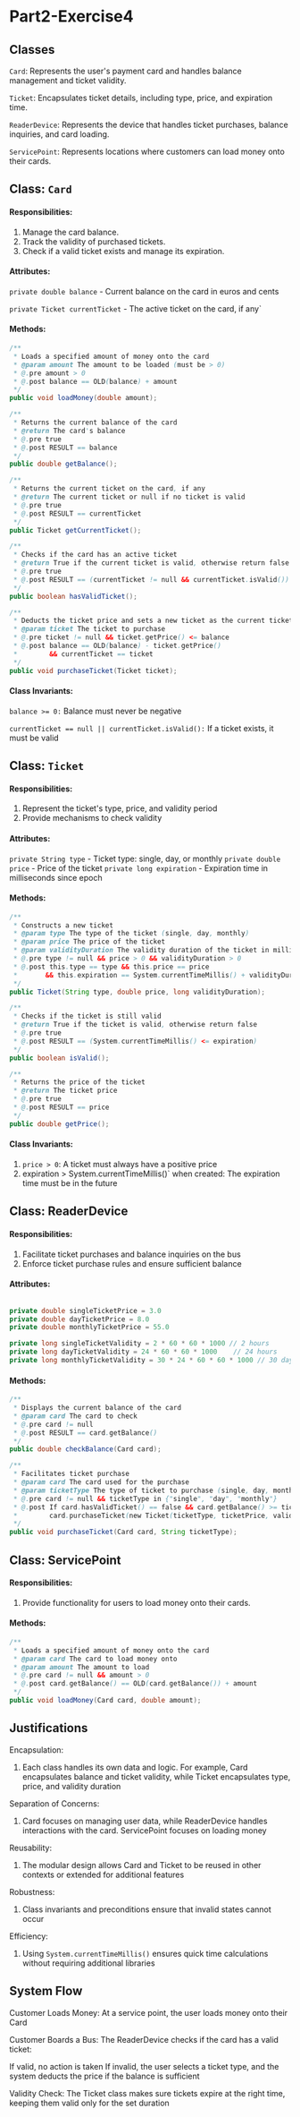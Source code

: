 # Part2-Exercise4

## Classes
`Card`: Represents the user's payment card and handles balance management and ticket validity.

`Ticket`: Encapsulates ticket details, including type, price, and expiration time.

`ReaderDevice`: Represents the device that handles ticket purchases, balance inquiries, and card loading.

`ServicePoint`: Represents locations where customers can load money onto their cards.


## Class: `Card`
#### Responsibilities:

1. Manage the card balance.
2. Track the validity of purchased tickets.
3. Check if a valid ticket exists and manage its expiration.

#### Attributes: 
`private double balance` - Current balance on the card in euros and cents

`private Ticket currentTicket` - The active ticket on the card, if any`

#### Methods: 
```java
/**
 * Loads a specified amount of money onto the card
 * @param amount The amount to be loaded (must be > 0)
 * @.pre amount > 0
 * @.post balance == OLD(balance) + amount
 */
public void loadMoney(double amount);

/**
 * Returns the current balance of the card
 * @return The card's balance
 * @.pre true
 * @.post RESULT == balance
 */
public double getBalance();

/**
 * Returns the current ticket on the card, if any
 * @return The current ticket or null if no ticket is valid
 * @.pre true
 * @.post RESULT == currentTicket
 */
public Ticket getCurrentTicket();

/**
 * Checks if the card has an active ticket
 * @return True if the current ticket is valid, otherwise return false 
 * @.pre true
 * @.post RESULT == (currentTicket != null && currentTicket.isValid())
 */
public boolean hasValidTicket();

/**
 * Deducts the ticket price and sets a new ticket as the current ticket
 * @param ticket The ticket to purchase
 * @.pre ticket != null && ticket.getPrice() <= balance
 * @.post balance == OLD(balance) - ticket.getPrice()
 *        && currentTicket == ticket
 */
public void purchaseTicket(Ticket ticket);

```

#### Class Invariants:

`balance >= 0:` Balance must never be negative

`currentTicket == null || currentTicket.isValid():` If a ticket exists, it must be valid




## Class: `Ticket`
#### Responsibilities:

1. Represent the ticket's type, price, and validity period
2. Provide mechanisms to check validity


#### Attributes: 
`private String type` - Ticket type: single, day, or monthly
`private double price`  - Price of the ticket
`private long expiration` - Expiration time in milliseconds since epoch



#### Methods:
```java
/**
 * Constructs a new ticket
 * @param type The type of the ticket (single, day, monthly)
 * @param price The price of the ticket
 * @param validityDuration The validity duration of the ticket in milliseconds
 * @.pre type != null && price > 0 && validityDuration > 0
 * @.post this.type == type && this.price == price
 *       && this.expiration == System.currentTimeMillis() + validityDuration
 */
public Ticket(String type, double price, long validityDuration);

/**
 * Checks if the ticket is still valid
 * @return True if the ticket is valid, otherwise return false 
 * @.pre true
 * @.post RESULT == (System.currentTimeMillis() <= expiration)
 */
public boolean isValid();

/**
 * Returns the price of the ticket
 * @return The ticket price
 * @.pre true
 * @.post RESULT == price
 */
public double getPrice();

```

#### Class Invariants:

1. `price > 0`: A ticket must always have a positive price
2.   expiration > System.currentTimeMillis()` when created: The expiration time must be in the future



## Class: ReaderDevice

#### Responsibilities:

1. Facilitate ticket purchases and balance inquiries on the bus
2. Enforce ticket purchase rules and ensure sufficient balance

#### Attributes:
```java

private double singleTicketPrice = 3.0
private double dayTicketPrice = 8.0
private double monthlyTicketPrice = 55.0

private long singleTicketValidity = 2 * 60 * 60 * 1000 // 2 hours
private long dayTicketValidity = 24 * 60 * 60 * 1000    // 24 hours
private long monthlyTicketValidity = 30 * 24 * 60 * 60 * 1000 // 30 days


```

#### Methods: 
```java
/**
 * Displays the current balance of the card
 * @param card The card to check
 * @.pre card != null
 * @.post RESULT == card.getBalance()
 */
public double checkBalance(Card card);

/**
 * Facilitates ticket purchase
 * @param card The card used for the purchase
 * @param ticketType The type of ticket to purchase (single, day, monthly)
 * @.pre card != null && ticketType in {"single", "day", "monthly"}
 * @.post If card.hasValidTicket() == false && card.getBalance() >= ticketPrice,
 *        card.purchaseTicket(new Ticket(ticketType, ticketPrice, validityDuration))
 */
public void purchaseTicket(Card card, String ticketType);

```

## Class: ServicePoint

#### Responsibilities:

1. Provide functionality for users to load money onto their cards.

#### Methods:
```java
/**
 * Loads a specified amount of money onto the card
 * @param card The card to load money onto
 * @param amount The amount to load
 * @.pre card != null && amount > 0
 * @.post card.getBalance() == OLD(card.getBalance()) + amount
 */
public void loadMoney(Card card, double amount);

```

## Justifications
Encapsulation:

1. Each class handles its own data and logic. For example, Card encapsulates balance and ticket validity, while Ticket encapsulates type, price, and validity duration

Separation of Concerns:

1. Card focuses on managing user data, while ReaderDevice handles interactions with the card. ServicePoint focuses on loading money

Reusability:

1. The modular design allows Card and Ticket to be reused in other contexts or extended for additional features

Robustness:

1. Class invariants and preconditions ensure that invalid states cannot occur

Efficiency:

1. Using `System.currentTimeMillis()` ensures quick time calculations without requiring additional libraries

## System Flow
Customer Loads Money: At a service point, the user loads money onto their Card

Customer Boards a Bus: 
The ReaderDevice checks if the card has a valid ticket:

If valid, no action is taken
If invalid, the user selects a ticket type, and the system deducts the price if the balance is sufficient

Validity Check:
The Ticket class makes sure tickets expire at the right time, keeping them valid only for the set duration






















